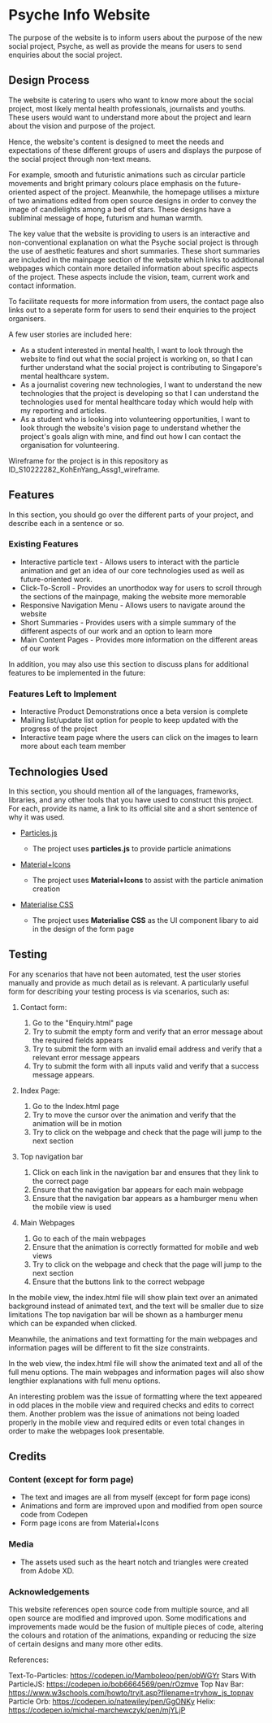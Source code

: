 # Psyche Info Website

The purpose of the website is to inform users about the purpose of the new social project, Psyche, as well as provide the means for users to send enquiries about the social project.

 
## Design Process
 
The website is catering to users who want to know more about the social project, most likely mental health professionals, journalists and youths.
These users would want to understand more about the project and learn about the vision and purpose of the project.

Hence, the website's content is designed to meet the needs and expectations of these different groups of users and displays the purpose of the social project through non-text means.

For example, smooth and futuristic animations such as circular particle movements and bright primary colours place emphasis on the future-oriented aspect of the project.
Meanwhile, the homepage utilises a mixture of two animations edited from open source designs in order to convey the image of candlelights among a bed of stars.
These designs have a subliminal message of hope, futurism and human warmth.

The key value that the website is providing to users is an interactive and non-conventional explanation on what the Psyche social project is through the use of aesthetic features and short summaries.
These short summaries are included in the mainpage section of the website which links to additional webpages which contain more detailed information about specific aspects of the project. 
These aspects include the vision, team, current work and contact information.

To facilitate requests for more information from users, the contact page also links out to a seperate form for users to send their enquiries to the project organisers.

A few user stories are included here:
- As a student interested in mental health, I want to look through the website to find out what the social project is working on, so that I can further understand what the social project is contributing to Singapore's mental healthcare system.
- As a journalist covering new technologies, I want to understand the new technologies that the project is developing so that I can understand the technologies used for mental healthcare today which would help with my reporting and articles.
- As a student who is looking into volunteering opportunities, I want to look through the website's vision page to understand whether the project's goals align with mine, and find out how I can contact the organisation for volunteering.

Wireframe for the project is in this repository as ID_S10222282_KohEnYang_Assg1_wireframe.


## Features

In this section, you should go over the different parts of your project, and describe each in a sentence or so.
 
### Existing Features
- Interactive particle text - Allows users to interact with the particle animation and get an idea of our core technologies used as well as future-oriented work.
- Click-To-Scroll - Provides an unorthodox way for users to scroll through the sections of the mainpage, making the website more memorable
- Responsive Navigation Menu - Allows users to navigate around the website
- Short Summaries - Provides users with a simple summary of the different aspects of our work and an option to learn more
- Main Content Pages - Provides more information on the different areas of our work


In addition, you may also use this section to discuss plans for additional features to be implemented in the future:

### Features Left to Implement
- Interactive Product Demonstrations once a beta version is complete
- Mailing list/update list option for people to keep updated with the progress of the project
- Interactive team page where the users can click on the images to learn more about each team member

## Technologies Used

In this section, you should mention all of the languages, frameworks, libraries, and any other tools that you have used to construct this project. For each, provide its name, a link to its official site and a short sentence of why it was used.

- [Particles.js](https://cdn.jsdelivr.net/particles.js/2.0.0/particles.min.js)
    - The project uses **particles.js** to provide particle animations

- [Material+Icons](https://fonts.googleapis.com/icon?family=Material+Icons)
    - The project uses **Material+Icons** to assist with the particle animation creation


 - [Materialise CSS](https://cdnjs.cloudflare.com/ajax/libs/materialize/1.0.0/js/materialize.min.js)
    - The project uses **Materialise CSS** as the UI component libary to aid in the design of the form page




## Testing

For any scenarios that have not been automated, test the user stories manually and provide as much detail as is relevant. A particularly useful form for describing your testing process is via scenarios, such as:

1. Contact form:
    1. Go to the "Enquiry.html" page
    2. Try to submit the empty form and verify that an error message about the required fields appears
    3. Try to submit the form with an invalid email address and verify that a relevant error message appears
    4. Try to submit the form with all inputs valid and verify that a success message appears.

2. Index Page:
    1. Go to the Index.html page
    2. Try to move the cursor over the animation and verify that the animation will be in motion
    3. Try to click on the webpage and check that the page will jump to the next section


3. Top navigation bar
    1. Click on each link in the navigation bar and ensures that they link to the correct page
    2. Ensure that the navigation bar appears for each main webpage
    3. Ensure that the navigation bar appears as a hamburger menu when the mobile view is used

4. Main Webpages
    1. Go to each of the main webpages
    2. Ensure that the animation is correctly formatted for mobile and web views
    3. Try to click on the webpage and check that the page will jump to the next section
    4. Ensure that the buttons link to the correct webpage


In the mobile view, the index.html file will show plain text over an animated background instead of animated text, and the text will be smaller due to size limitations
The top navigation bar will be shown as a hamburger menu which can be expanded when clicked.

Meanwhile, the animations and text formatting for the main webpages and information pages will be different to fit the size constraints.

In the web view, the index.html file will show the animated text and all of the full menu options.
The main webpages and information pages will also show lengthier explanations with full menu options.

An interesting problem was the issue of formatting where the text appeared in odd places in the mobile view and required checks and edits to correct them.
Another problem was the issue of animations not being loaded properly in the mobile view and required edits or even total changes in order to make the webpages look presentable.

## Credits

### Content (except for form page)
- The text and images are all from myself (except for form page icons)
- Animations and form are improved upon and modified from open source code from Codepen
- Form page icons are from Material+Icons

### Media
- The assets used such as the heart notch and triangles were created from Adobe XD.

### Acknowledgements

This website references open source code from multiple source, and all open source are modified and improved upon.
Some modifications and improvements made would be the fusion of multiple pieces of code, altering the colours and rotation of the animations, expanding or reducing the size of certain designs and many more other edits.


References:

Text-To-Particles: https://codepen.io/Mamboleoo/pen/obWGYr
Stars With ParticleJS: https://codepen.io/bob6664569/pen/rOzmve
Top Nav Bar: https://www.w3schools.com/howto/tryit.asp?filename=tryhow_js_topnav
Particle Orb: https://codepen.io/natewiley/pen/GgONKy
Helix: https://codepen.io/michal-marchewczyk/pen/mjYLjP

